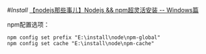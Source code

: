 #*Install*
[【nodejs那些事儿】Nodejs && npm超灵活安装 -- Windows篇](http://cnodejs.org/topic/4fae80c02e8fb5bc650a8360)  

npm配置选项：

	npm config set prefix "E:\install\node\npm-global"
	npm config set cache "E:\install\node\npm-cache"
